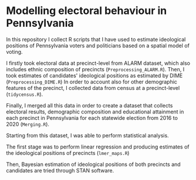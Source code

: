 # Modelling electoral behaviour in Pennsylvania

In this repository I collect R scripts that I have used to estimate ideological positions of Pennsylvania voters and politicians based on a spatial model of voting.

I firstly took electoral data at precinct-level from ALARM dataset, which also includes ethnic composition of precincts (`Preprocessing_ALARM.R`).
Then, I took estimates of candidates' ideological positions as estimated by DIME (`Preprocessing_DIME.R`)
In order to account also for other demographic features of the precinct, I collected data from census at a precinct-level (`tidycensus.R`).

Finally, I merged all this data in order to create a dataset that collects electoral results, demographic composition and educational attainment in each precinct in Pennsylvania for each statewide election from 2016 to 2020 (`Merging.R`).

Starting from this dataset, I was able to perform statistical analysis.

The first stage was to perform linear regression and producing estimates of the ideological positions of precincts (`lmer_maps.R`)

Then, Bayesian estimation of ideological positions of both precincts and candidates are tried through STAN software.
